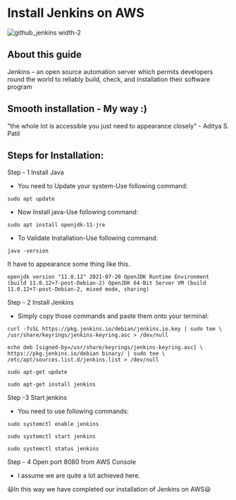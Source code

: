 # Install Jenkins on AWS

 ![github_jenkins width-2](https://github.com/adityap7/Markdown-Repo_/assets/6860928/24e8a264-8205-4a2c-b183-9750115cf3e1)

## About this guide
Jenkins – an open source automation server which permits developers round the world to reliably build, check, and installation their software program

## Smooth installation - My way :)
"the whole lot is accessible you just need to appearance closely" - Aditya S. Patil

## Steps for Installation:
Step - 1 Install Java
  - You need to Update your system-Use following command:
  
  ```
  sudo apt update
  ```
  - Now Install java-Use following command:
  ```
  sudo apt install openjdk-11-jre
  ```
  - To Validate Installation-Use following command:
  ```
  java -version
  ```
  It have to appearance some thing like this.
  ```
  openjdk version "11.0.12" 2021-07-20 OpenJDK Runtime Environment (build 11.0.12+7-post-Debian-2) OpenJDK 64-Bit Server VM (build          11.0.12+7-post-Debian-2, mixed mode, sharing)
  ```
Step - 2 Install Jenkins
  - Simply copy those commands and paste them onto your terminal:
  ```
  curl -fsSL https://pkg.jenkins.io/debian/jenkins.io.key | sudo tee \   /usr/share/keyrings/jenkins-keyring.asc > /dev/null
  ```
  ```
  echo deb [signed-by=/usr/share/keyrings/jenkins-keyring.asc] \   https://pkg.jenkins.io/debian binary/ | sudo tee \                       /etc/apt/sources.list.d/jenkins.list > /dev/null
  ```
  ```
  sudo apt-get update
  ```
  ```
  sudo apt-get install jenkins
  ```
Step -3 Start jenkins
  - You need to use following commands:
  ```
  sudo systemctl enable jenkins
  ```
  ```
  sudo systemctl start jenkins
  ```
  ```
  sudo systemctl status jenkins
  ```
Step - 4 Open port 8080 from AWS Console
  - I assume we are quite a lot achieved here.

:smiley:In this way we have completed our installation of Jenkins on AWS:smiley:




  

